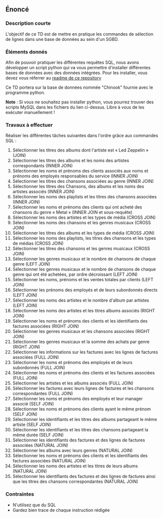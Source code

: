 ## Énoncé

### Description courte

L'objectif de ce TD est de mettre en pratique les commandes de sélection de lignes dans une base de données au sein d'un SGBD.

### Éléments donnés 

Afin de pouvoir pratiquer les différentes requêtes SQL, nous avons développer un script python qui va vous permettre d'installer différentes bases de données avec des données intégrées. Pour les installer, vous devez vous réferrer au <a href="https://github.com/Microleadoff/database-installer-py" title="repository du code python d'installation des bases de données" target="_blank">readme de ce repository</a>

Ce TD portera sur la base de données nommée "Chinook" fournie avec le programme python.

**Note** : Si vous ne souhaitez pas installer python, vous pourrez trouver des scripts MySQL dans les fichiers du lien ci-dessus. Libre à vous de les exécuter manuellement !

### Travaux à effectuer

Réaliser les différentes tâches suivantes dans l'ordre grâce aux commandes SQL :

1. Sélectionner les titres des albums dont l'artiste est « Led Zeppelin » (JOIN)
2. Sélectionner les titres des albums et les noms des artistes correspondants (INNER JOIN)
3. Sélectionner les noms et prénoms des clients associés aux noms et prénoms des employés responsables du service (INNER JOIN)
4. Sélectionner les titres des chansons associées au genre (INNER JOIN)
5. Sélectionner les titres des Chansons, des albums et les noms des artistes associés (INNER JOIN)
6. Sélectionner les noms des playlists et les titres des chansons associées (INNER JOIN)
7. Sélectionner les noms et prénoms des clients qui ont acheté des chansons du genre « Metal » (INNER JOIN et sous-requête)
8. Sélectionner les noms des artistes et les types de média (CROSS JOIN)
9. Sélectionner les noms des chansons et les genres musicaux (CROSS JOIN)
10. Sélectionner les titres des albums et les types de média (CROSS JOIN)
11. Sélectionner les noms des playlists, les titres des chansons et les types de médias (CROSS JOIN)
12. Sélectionner les titres des chansons et les genres musicaux (CROSS JOIN)
13. Sélectionner les genres musicaux et le nombre de chansons de chaque genre (LEFT JOIN)
14. Sélectionner les genres musicaux et le nombre de chansons de chaque genre qui ont été achetées, par ordre décroissant (LEFT JOIN)
15. Sélectionner les noms, prénoms et les ventes totales par clients (LEFT JOIN)
16. Sélectionner les prénoms des employés et de leurs subordonnés directs (LEFT JOIN)
17. Sélectionner les noms des artistes et le nombre d'album par artistes  (LEFT JOIN)
18. Sélectionner les noms des artistes et les titres albums associés (RIGHT JOIN)
19. Sélectionner les noms et prénoms des clients et les identifiants des factures associées (RIGHT JOIN)
20. Sélectionner les genres musicaux et les chansons associées (RIGHT JOIN)
21. Sélectionner les genres musicaux et la somme des achats par genre (RIGHT JOIN)
22. Sélectionner les informations sur les factures avec les lignes de factures associées (FULL JOIN) 
23. Sélectionner les noms et prénoms des employés et de leurs subordonnés (FULL JOIN) 
24. Sélectionner les noms et prénoms des clients et les factures associées (FULL JOIN) 
25. Sélectionner les artistes et les albums associés (FULL JOIN) 
26. Sélectionner les factures avec leurs lignes de factures et les chansons correspondantes (FULL JOIN) 
27. Sélectionner les noms et prénoms des employés et leur manager associé (SELF JOIN)
28. Sélectionner les noms et prénoms des clients ayant le même prénom (SELF JOIN)
29. Sélectionner les identifiants et les titres des albums partageant le même artiste (SELF JOIN)
30. Sélectionner les identifiants et les titres des chansons partageant la même durée (SELF JOIN)
31. Sélectionner les identifiants des factures et des lignes de factures associées (NATURAL JOIN)
32. Sélectionner les albums avec leurs genres (NATURAL JOIN)
33. Sélectionner les noms et prénoms des clients et les identifiants des factures associées (NATURAL JOIN)
34. Sélectionner les noms des artistes et les titres de leurs albums (NATURAL JOIN)
35. Sélectionner les identifiants des factures et des lignes de factures ainsi que les titres des chansons correspondantes (NATURAL JOIN)


### Contraintes

- N'utilisez que du SQL
- Gardez bien trace de chaque instruction rédigée